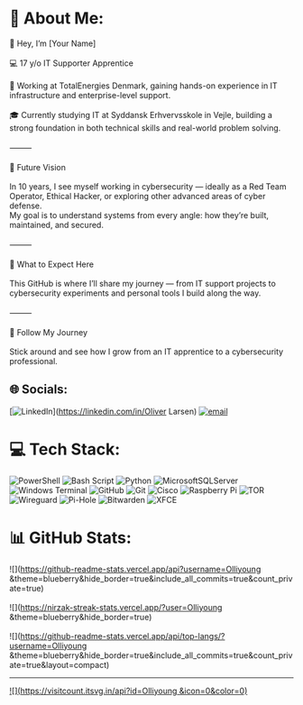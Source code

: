 # 💫 About Me:  
👋 Hey, I’m [Your Name]<br><br>💻 17 y/o IT Supporter Apprentice<br><br>🏢 Working at TotalEnergies Denmark, gaining hands-on experience in IT infrastructure and enterprise-level support.<br><br>🎓 Currently studying IT at Syddansk Erhvervsskole in Vejle, building a strong foundation in both technical skills and real-world problem solving.<br><br>⸻<br><br>🔐 Future Vision<br><br>In 10 years, I see myself working in cybersecurity — ideally as a Red Team Operator, Ethical Hacker, or exploring other advanced areas of cyber defense.<br>My goal is to understand systems from every angle: how they’re built, maintained, and secured.<br><br>⸻<br><br>🧠 What to Expect Here<br><br>This GitHub is where I’ll share my journey — from IT support projects to cybersecurity experiments and personal tools I build along the way.<br><br>⸻<br><br>🚀 Follow My Journey<br><br>Stick around and see how I grow from an IT apprentice to a cybersecurity professional.  
  
  
## 🌐 Socials:  
[![LinkedIn](https://img.shields.io/badge/LinkedIn-%230077B5.svg?logo=linkedin&logoColor=white)](https://linkedin.com/in/Oliver Larsen) [![email](https://img.shields.io/badge/Email-D14836?logo=gmail&logoColor=white)](mailto:Oliveryl@outlook.dk)   
  
# 💻 Tech Stack:  
![PowerShell](https://img.shields.io/badge/PowerShell-%235391FE.svg?style=for-the-badge&logo=powershell&logoColor=white) ![Bash Script](https://img.shields.io/badge/bash_script-%23121011.svg?style=for-the-badge&logo=gnu-bash&logoColor=white) ![Python](https://img.shields.io/badge/python-3670A0?style=for-the-badge&logo=python&logoColor=ffdd54) ![MicrosoftSQLServer](https://img.shields.io/badge/Microsoft%20SQL%20Server-CC2927?style=for-the-badge&logo=microsoft%20sql%20server&logoColor=white) ![Windows Terminal](https://img.shields.io/badge/Windows%20Terminal-%234D4D4D.svg?style=for-the-badge&logo=windows-terminal&logoColor=white) ![GitHub](https://img.shields.io/badge/github-%23121011.svg?style=for-the-badge&logo=github&logoColor=white) ![Git](https://img.shields.io/badge/git-%23F05033.svg?style=for-the-badge&logo=git&logoColor=white) ![Cisco](https://img.shields.io/badge/cisco-%23049fd9.svg?style=for-the-badge&logo=cisco&logoColor=black) ![Raspberry Pi](https://img.shields.io/badge/-Raspberry_Pi-C51A4A?style=for-the-badge&logo=Raspberry-Pi) ![TOR](https://img.shields.io/badge/tor-%237E4798.svg?style=for-the-badge&logo=tor-project&logoColor=white) ![Wireguard](https://img.shields.io/badge/wireguard-%2388171A.svg?style=for-the-badge&logo=wireguard&logoColor=white) ![Pi-Hole](https://img.shields.io/badge/pihole-%2396060C.svg?style=for-the-badge&logo=pi-hole&logoColor=white) ![Bitwarden](https://img.shields.io/badge/bitwarden-%23175DDC.svg?style=for-the-badge&logo=bitwarden&logoColor=white) ![XFCE](https://img.shields.io/badge/XFCE-%232284F2.svg?style=for-the-badge&logo=xfce&logoColor=white)  
# 📊 GitHub Stats:  
![](https://github-readme-stats.vercel.app/api?username=Olliyoung &theme=blueberry&hide_border=true&include_all_commits=true&count_private=true)<br/>  
![](https://nirzak-streak-stats.vercel.app/?user=Olliyoung &theme=blueberry&hide_border=true)<br/>  
![](https://github-readme-stats.vercel.app/api/top-langs/?username=Olliyoung &theme=blueberry&hide_border=true&include_all_commits=true&count_private=true&layout=compact)  
  
---  
[![](https://visitcount.itsvg.in/api?id=Olliyoung &icon=0&color=0)](https://visitcount.itsvg.in)  
  
<!-- Proudly created with GPRM ( https://gprm.itsvg.in ) -->  
